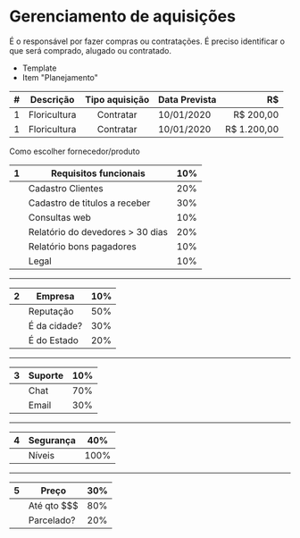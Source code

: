 # Gerenciamento de aquisições

É o responsável por fazer compras ou contratações.
É preciso identificar o que será comprado, alugado ou contratado.

- Template
- Item "Planejamento"


| # | Descrição  | Tipo aquisição | Data Prevista | R$ |
|--|--|:--:|--|--:|
| 1 | Floricultura | Contratar | 10/01/2020 | R$ 200,00 |
| 1 | Floricultura | Contratar | 10/01/2020 | R$ 1.200,00 |


Como escolher fornecedor/produto

|1 | Requisitos funcionais | 10%
|--|--|--|
| | Cadastro Clientes | 20% |
| | Cadastro de titulos a receber | 30% |
| | Consultas web | 10% |
| | Relatório do devedores > 30 dias | 20% |
| | Relatório bons pagadores | 10% |
| | Legal | 10% |
---
| 2 | Empresa | 10% |
|--|--|--|
| | Reputação | 50% |
| | É da cidade? | 30% |
| | É do Estado | 20% |
---
| 3 | Suporte | 10%
|--|--|--|
| | Chat | 70% |
| | Email | 30% |
---
| 4 | Segurança | 40% |
|--|--|--|
| | Níveis | 100% |
---
| 5 | Preço | 30% |
|--|--|--|
| | Até qto $$$ | 80% |
| | Parcelado? | 20% |



<!--stackedit_data:
eyJoaXN0b3J5IjpbMTQ1MzIyODI4NCwtMTE5MjEyODk0OCwxOT
A2OTUwODU0LC00MDA3NDA4ODgsLTIwODg3NDY2MTIsNzMwOTk4
MTE2XX0=
-->